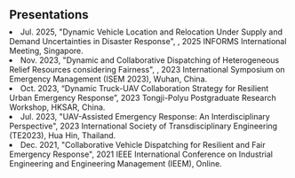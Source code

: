 <h1 id="invited-talks"></h1>
<h2 style="margin: 60px 0px 10px;">Presentations</h2>

<li>
    Jul. 2025, "Dynamic Vehicle Location and Relocation Under Supply and Demand Uncertainties in Disaster Response",
, 2025 INFORMS International Meeting, Singapore.
</li>

<li>
    Nov. 2023, "Dynamic and Collaborative Dispatching of Heterogeneous Relief Resources considering Fairness",
, 2023 International Symposium on Emergency Management (ISEM 2023), Wuhan, China.
</li>

<li>
    Oct. 2023, “Dynamic Truck-UAV Collaboration Strategy for Resilient Urban Emergency Response”, 2023 Tongji-Polyu Postgraduate Research Workshop, HKSAR, China.
</li>

<li>
  Jul. 2023, "UAV-Assisted Emergency Response: An Interdisciplinary Perspective", 2023 International Society of Transdisciplinary Engineering (TE2023), Hua Hin, Thailand.
</li>

<li>
  Dec. 2021, "Collaborative Vehicle Dispatching for Resilient and Fair Emergency Response", 2021 IEEE International Conference on Industrial Engineering and Engineering Management (IEEM), Online.
</li>
